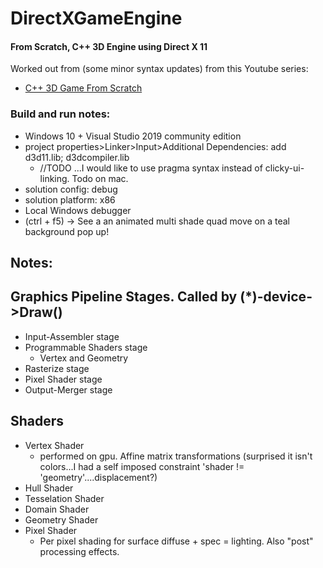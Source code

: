 # DirectXGameEngine
#### From Scratch, C++ 3D Engine using Direct X 11

Worked out from (some minor syntax updates) from this Youtube series: 
- [C++ 3D Game From Scratch](https://www.youtube.com/watch?v=ssGka-bSTvQ&list=PLv8DnRaQOs5-ST_VDqgbbMRtzMtpK36Hy)


###  Build and run notes: 
- Windows 10 + Visual Studio 2019 community edition
- project properties>Linker>Input>Additional Dependencies: add d3d11.lib; d3dcompiler.lib
    - //TODO ...I would like to use pragma syntax instead of clicky-ui-linking. Todo on mac.
- solution config: debug
- solution platform: x86
- Local Windows debugger
- (ctrl + f5) -> See a an animated multi shade quad move on a teal background pop up!


## Notes:

## Graphics Pipeline Stages. Called by (*)-device->Draw()
- Input-Assembler stage
- Programmable Shaders stage
    - Vertex and Geometry
- Rasterize stage
- Pixel Shader stage
- Output-Merger stage

## Shaders
- Vertex Shader
    - performed on gpu. Affine matrix transformations (surprised it isn't colors...I had a self imposed constraint 'shader != 'geometry'....displacement?)
- Hull Shader
- Tesselation Shader
- Domain Shader
- Geometry Shader
- Pixel Shader
    - Per pixel shading for surface diffuse + spec = lighting. Also "post" processing effects.
